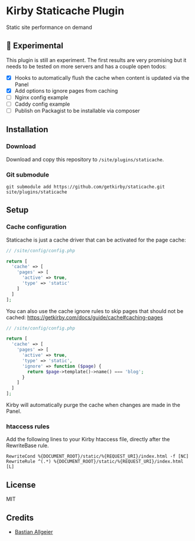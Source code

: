 # Kirby Staticache Plugin

Static site performance on demand

## 🚨 Experimental

This plugin is still an experiment. The first results are very promising but it needs to be tested on more servers and has a couple open todos:

- [x] Hooks to automatically flush the cache when content is updated via the Panel
- [x] Add options to ignore pages from caching
- [ ] Nginx config example
- [ ] Caddy config example
- [ ] Publish on Packagist to be installable via composer

## Installation

### Download

Download and copy this repository to `/site/plugins/staticache`.

### Git submodule

```
git submodule add https://github.com/getkirby/staticache.git site/plugins/staticache
```

## Setup

### Cache configuration

Staticache is just a cache driver that can be activated for the page cache:

```php
// /site/config/config.php

return [
  'cache' => [
    'pages' => [
      'active' => true,
      'type' => 'static'
    ]
  ]
];
```

You can also use the cache ignore rules to skip pages that should not be cached:
https://getkirby.com/docs/guide/cache#caching-pages

```php
// /site/config/config.php

return [
  'cache' => [
    'pages' => [
      'active' => true,
      'type' => 'static',
      'ignore' => function ($page) {
        return $page->template()->name() === 'blog';
      }
    ]
  ]
];
```

Kirby will automatically purge the cache when changes are made in the Panel.

### htaccess rules

Add the following lines to your Kirby htaccess file, directly after the RewriteBase rule.

```
RewriteCond %{DOCUMENT_ROOT}/static/%{REQUEST_URI}/index.html -f [NC]
RewriteRule ^(.*) %{DOCUMENT_ROOT}/static/%{REQUEST_URI}/index.html [L]
```

## License

MIT

## Credits

- [Bastian Allgeier](https://getkirby.com/plugins/getkirby)

